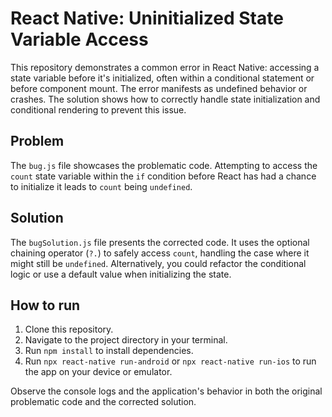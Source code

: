 # React Native: Uninitialized State Variable Access

This repository demonstrates a common error in React Native: accessing a state variable before it's initialized, often within a conditional statement or before component mount.  The error manifests as undefined behavior or crashes. The solution shows how to correctly handle state initialization and conditional rendering to prevent this issue.

## Problem

The `bug.js` file showcases the problematic code.  Attempting to access the `count` state variable within the `if` condition before React has had a chance to initialize it leads to `count` being `undefined`.

## Solution

The `bugSolution.js` file presents the corrected code.  It uses the optional chaining operator (`?.`) to safely access `count`, handling the case where it might still be `undefined`.  Alternatively, you could refactor the conditional logic or use a default value when initializing the state.

## How to run

1. Clone this repository.
2. Navigate to the project directory in your terminal.
3. Run `npm install` to install dependencies.
4. Run `npx react-native run-android` or `npx react-native run-ios` to run the app on your device or emulator.

Observe the console logs and the application's behavior in both the original problematic code and the corrected solution.
